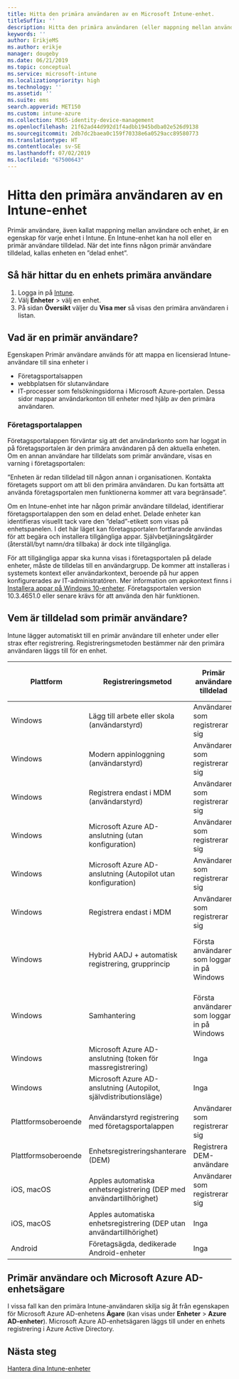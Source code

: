 ```yaml
---
title: Hitta den primära användaren av en Microsoft Intune-enhet.
titleSuffix: ''
description: Hitta den primära användaren (eller mappning mellan användare och enhet) för en Intune-enhet.
keywords: ''
author: ErikjeMS
ms.author: erikje
manager: dougeby
ms.date: 06/21/2019
ms.topic: conceptual
ms.service: microsoft-intune
ms.localizationpriority: high
ms.technology: ''
ms.assetid: ''
ms.suite: ems
search.appverid: MET150
ms.custom: intune-azure
ms.collection: M365-identity-device-management
ms.openlocfilehash: 21f62ad44d992d1f4adbb1945bdba02e526d9138
ms.sourcegitcommit: 2db7dc2baea0c159f70338e6a0529acc89580773
ms.translationtype: HT
ms.contentlocale: sv-SE
ms.lasthandoff: 07/02/2019
ms.locfileid: "67500643"
---
```

# <a name="find-the-primary-user-of-an-intune-device"></a>Hitta den primära användaren av en Intune-enhet

Primär användare, även kallat mappning mellan användare och enhet, är en egenskap för varje enhet i Intune. En Intune-enhet kan ha noll eller en primär användare tilldelad. När det inte finns någon primär användare tilldelad, kallas enheten en ”delad enhet”.

## <a name="how-to-find-a-devices-primary-user"></a>Så här hittar du en enhets primära användare

1. Logga in på [Intune](https://go.microsoft.com/fwlink/?linkid=2090973).
2. Välj **Enheter** > välj en enhet.
3. På sidan **Översikt** väljer du **Visa mer** så visas den primära användaren i listan.

## <a name="what-is-the-primary-user"></a>Vad är en primär användare?
Egenskapen Primär användare används för att mappa en licensierad Intune-användare till sina enheter i
- Företagsportalsappen
- webbplatsen för slutanvändare
- IT-processer som felsökningsidorna i Microsoft Azure-portalen. Dessa sidor mappar användarkonton till enheter med hjälp av den primära användaren.    

### <a name="company-portal-app"></a>Företagsportalappen
Företagsportalappen förväntar sig att det användarkonto som har loggat in på företagsportalen är den primära användaren på den aktuella enheten. Om en annan användare har tilldelats som primär användare, visas en varning i företagsportalen:

”Enheten är redan tilldelad till någon annan i organisationen. Kontakta företagets support om att bli den primära användaren. Du kan fortsätta att använda företagsportalen men funktionerna kommer att vara begränsade”.

Om en Intune-enhet inte har någon primär användare tilldelad, identifierar företagsportalappen den som en delad enhet. Delade enheter kan identifieras visuellt tack vare den ”delad”-etikett som visas på enhetspanelen. I det här läget kan företagsportalen fortfarande användas för att begära och installera tillgängliga appar. Självbetjäningsåtgärder (återställ/byt namn/dra tillbaka) är dock inte tillgängliga.  

För att tillgängliga appar ska kunna visas i företagsportalen på delade enheter, måste de tilldelas till en användargrupp. De kommer att installeras i systemets kontext eller användarkontext, beroende på hur appen konfigurerades av IT-administratören. Mer information om appkontext finns i [Installera appar på Windows 10-enheter](apps-windows-10-app-deploy.md#installing-apps-on-windows-10-devices). Företagsportalen version 10.3.4651.0 eller senare krävs för att använda den här funktionen.


## <a name="who-is-assigned-as-the-primary-user"></a>Vem är tilldelad som primär användare?
Intune lägger automatiskt till en primär användare till enheter under eller strax efter registrering. Registreringsmetoden bestämmer när den primära användaren läggs till för en enhet.

| Plattform | Registreringsmetod | Primär användare tilldelad | Primär användare har tilldelats |
| ---- | ---- | ---- | ---- |
| Windows | Lägg till arbete eller skola (användarstyrd) | Användaren som registrerar sig | Under registrering |   
| Windows | Modern appinloggning (användarstyrd) | Användaren som registrerar sig | Under registrering | 
| Windows | Registrera endast i MDM (användarstyrd) | Användaren som registrerar sig | Under registrering | 
| Windows | Microsoft Azure AD-anslutning (utan konfiguration) | Användaren som registrerar sig | Under registrering | 
| Windows | Microsoft Azure AD-anslutning (Autopilot utan konfiguration) | Användaren som registrerar sig | Under registrering | 
| Windows | Registrera endast i MDM | Användaren som registrerar sig | Under registrering | 
| Windows | Hybrid AADJ + automatisk registrering, grupprincip | Första användaren som loggar in på Windows | När den första användaren loggar in på Windows| 
| Windows | Samhantering | Första användaren som loggar in på Windows | När den första användaren loggar in på Windows | 
| Windows | Microsoft Azure AD-anslutning (token för massregistrering) | Inga | Inte tillämpligt | 
| Windows | Microsoft Azure AD-anslutning (Autopilot, självdistributionsläge) | Inga | Inte tillämpligt | 
| Plattformsoberoende | Användarstyrd registrering med företagsportalappen | Användaren som registrerar sig | Under registrering |
| Plattformsoberoende | Enhetsregistreringshanterare (DEM) | Registrera DEM-användare | Under registrering |
| iOS, macOS | Apples automatiska enhetsregistrering (DEP med användartillhörighet) | Användaren som registrerar sig | Under registrering |
| iOS, macOS | Apples automatiska enhetsregistrering (DEP utan användartillhörighet) | Inga | Inte tillämpligt |
| Android | Företagsägda, dedikerade Android-enheter | Inga | Inte tillämpligt |

## <a name="primary-user-and-azure-ad-device-owner"></a>Primär användare och Microsoft Azure AD-enhetsägare
I vissa fall kan den primära Intune-användaren skilja sig åt från egenskapen för Microsoft Azure AD-enhetens **Ägare** (kan visas under **Enheter** > **Azure AD-enheter**). Microsoft Azure AD-enhetsägaren läggs till under en enhets registrering i Azure Active Directory.

## <a name="next-steps"></a>Nästa steg
[Hantera dina Intune-enheter](device-management.md)
